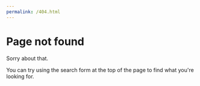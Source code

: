 ```yaml
---
permalink: /404.html
---
```


# Page not found

Sorry about that.

You can try using the search form at the top of the page to find what you're looking for.
